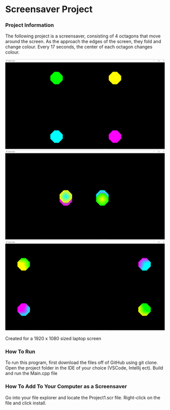 # Screensaver Project

### Project Information
The following project is a screensaver, consisting of 4 octagons that move around the screen. As the approach the edges of the screen,
they fold and change colour. Every 17 seconds, the center of each octagon changes colour.

![Screenshot1](Screenshot1.png)
![Screenshot2](Screenshot2.png) 
![Screenshot3](Screenshot3.png)

Created for a 1920 x 1080 sized laptop screen

### How To Run
To run this program, first download the files off of GitHub using git clone.
Open the project folder in the IDE of your choice (VSCode, Intellij ect). Build and run the Main.cpp file


### How To Add To Your Computer as a Screensaver
Go into your file explorer and locate the Project1.scr file. Right-click on the file and click install.
